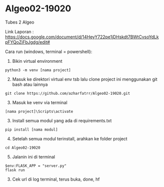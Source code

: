 # Algeo02-19020
Tubes 2 Algeo

Link Laporan :
https://docs.google.com/document/d/14HeyY722pe1jDHskdt7BWtCvsoYdLkpFYQoZiFbJgdg/edit#

Cara run (windows, terminal = powershell):
1. Bikin virtual environment
```
python3 -m venv [nama project]
```
2. Masuk ke direktori virtual env tsb lalu clone project ini menggunakan git bash atau lainnya
``` 
git clone https://github.com/azharfatrr/Algeo02-19020.git
```
3. Masuk ke venv via terminal
```
[nama project]\Scripts\activate
```
3. Install semua modul yang ada di requirements.txt
```
pip install [nama modul]
```
4. Setelah semua modul terinstall, arahkan ke folder project
```
cd Algeo02-19020
```
5. Jalanin ini di terminal
```
$env:FLASK_APP = "server.py"
flask run
```
3. Cek url di log terminal, terus buka, done, hf
